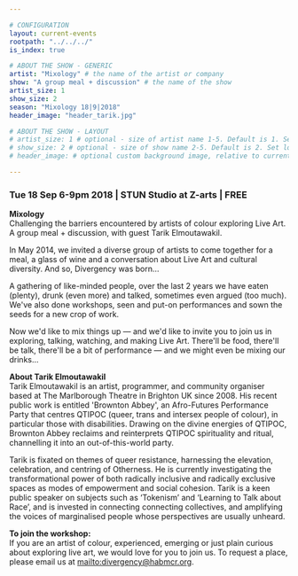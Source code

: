 ```yaml
---

# CONFIGURATION
layout: current-events
rootpath: "../../../"
is_index: true

# ABOUT THE SHOW - GENERIC
artist: "Mixology" # the name of the artist or company
show: "A group meal + discussion" # the name of the show
artist_size: 1
show_size: 2
season: "Mixology 18|9|2018"
header_image: "header_tarik.jpg"

# ABOUT THE SHOW - LAYOUT
# artist_size: 1 # optional - size of artist name 1-5. Default is 1. Set longer names to lower values
# show_size: 2 # optional - size of show name 2-5. Default is 2. Set longer names to lower values
# header_image: # optional custom background image, relative to current page

---
```

### Tue 18 Sep 6-9pm 2018  | STUN Studio at Z-arts | FREE     
           
**Mixology**    
Challenging the barriers encountered by artists of colour exploring Live Art. A group meal + discussion, with guest Tarik Elmoutawakil.

In May 2014, we invited a diverse group of artists to come together for a meal, a glass of wine and a conversation about Live Art and cultural diversity. And so, Divergency was born…         
         
A gathering of like-minded people, over the last 2 years we have eaten (plenty), drunk (even more) and talked, sometimes even argued (too much). We've also done workshops, seen and put-on performances and sown the seeds for a new crop of work.     
          
Now we'd like to mix things up — and we'd like to invite you to join us in exploring, talking, watching, and making Live Art. There'll be food, there'll be talk, there'll be a bit of performance — and we might even be mixing our drinks…          
          
**About Tarik Elmoutawakil**         
Tarik Elmoutawakil is an artist, programmer, and community organiser based at The Marlborough Theatre in Brighton UK since 2008. His recent public work is entitled 'Brownton Abbey', an Afro-Futures Performance Party that centres QTIPOC (queer, trans and intersex people of colour), in particular those with disabilities. Drawing on the divine energies of QTIPOC, Brownton Abbey reclaims and reinterprets QTIPOC spirituality and ritual, channelling it into an out-of-this-world party.          

Tarik is fixated on themes of queer resistance, harnessing the elevation, celebration, and centring of Otherness. He is currently investigating the transformational power of both radically inclusive and radically exclusive spaces as modes of empowerment and social cohesion. Tarik is a keen public speaker on subjects such as ‘Tokenism’ and ‘Learning to Talk about Race’, and is invested in connecting connecting collectives, and amplifying the voices of marginalised people whose perspectives are usually unheard.        

**To join the workshop:**       
If you are an artist of colour, experienced, emerging or just plain curious about exploring live art, we would love for you to join us. To request a place, please email us at <mailto:divergency@habmcr.org>.          

